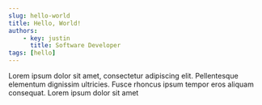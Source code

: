 ```yaml
---
slug: hello-world
title: Hello, World!
authors:
    - key: justin
      title: Software Developer
tags: [hello]
---
```


Lorem ipsum dolor sit amet, consectetur adipiscing elit. Pellentesque elementum dignissim ultricies. Fusce rhoncus ipsum tempor eros aliquam consequat. Lorem ipsum dolor sit amet
